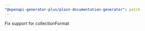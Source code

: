 ```yaml
---
"@openapi-generator-plus/plain-documentation-generator": patch
---
```


Fix support for collectionFormat
